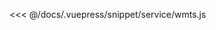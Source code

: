 <ClientOnly>
  <common-code-view name="service-wmts" :is-code-view="false"/>
</ClientOnly>

<<< @/docs/.vuepress/snippet/service/wmts.js
